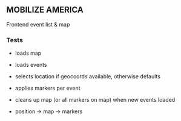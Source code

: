 ## MOBILIZE AMERICA

Frontend event list & map

### Tests

- loads map
- loads events
- selects location if geocoords available, otherwise defaults
- applies markers per event
- cleans up map (or all markers on map) when new events loaded

- position -> map -> markers
